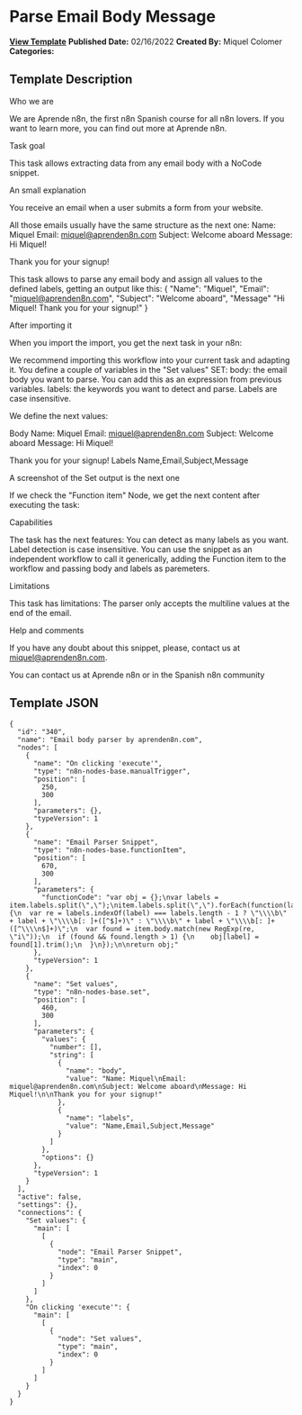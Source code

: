 # Parse Email Body Message

**[View Template](https://n8n.io/workflows/1453-/)**  **Published Date:** 02/16/2022  **Created By:** Miquel Colomer  **Categories:**   

## Template Description

Who we are

We are Aprende n8n, the first n8n Spanish course for all n8n lovers.
If you want to learn more, you can find out more at Aprende n8n.

Task goal

This task allows extracting data from any email body with a NoCode snippet.

An small explanation

You receive an email when a user submits a form from your website.

All those emails usually have the same structure as the next one:
Name: Miquel
Email: miquel@aprenden8n.com
Subject: Welcome aboard
Message: Hi Miquel!

Thank you for your signup!


This task allows to parse any email body and assign all values to the defined labels, getting an output like this:
{
"Name": "Miquel",
"Email": "miquel@aprenden8n.com",
"Subject": "Welcome aboard",
"Message" "Hi Miquel! Thank you for your signup!"
}

After importing it

When you import the import, you get the next task in your n8n:


We recommend importing this workflow into your current task and adapting it.
You define a couple of variables in the "Set values" SET:
body: the email body you want to parse. You can add this as an expression from previous variables.
labels: the keywords you want to detect and parse. Labels are case insensitive.

We define the next values:

Body
Name: Miquel
Email: miquel@aprenden8n.com
Subject: Welcome aboard
Message: Hi Miquel!

Thank you for your signup!
Labels
Name,Email,Subject,Message

A screenshot of the Set output is the next one


If we check the "Function item" Node, we get the next content after executing the task:

Capabilities

The task has the next features:
You can detect as many labels as you want.
Label detection is case insensitive.
You can use the snippet as an independent workflow to call it generically, adding the Function item to the workflow and passing body and labels as paremeters.

Limitations

This task has limitations:
The parser only accepts the multiline values at the end of the email. 

Help and comments

If you have any doubt about this snippet, please, contact us at miquel@aprenden8n.com.

You can contact us at Aprende n8n or in the Spanish n8n community


## Template JSON

```
{
  "id": "340",
  "name": "Email body parser by aprenden8n.com",
  "nodes": [
    {
      "name": "On clicking 'execute'",
      "type": "n8n-nodes-base.manualTrigger",
      "position": [
        250,
        300
      ],
      "parameters": {},
      "typeVersion": 1
    },
    {
      "name": "Email Parser Snippet",
      "type": "n8n-nodes-base.functionItem",
      "position": [
        670,
        300
      ],
      "parameters": {
        "functionCode": "var obj = {};\nvar labels = item.labels.split(\",\");\nitem.labels.split(\",\").forEach(function(label) {\n  var re = labels.indexOf(label) === labels.length - 1 ? \"\\\\b\" + label + \"\\\\b[: ]+([^$]+)\" : \"\\\\b\" + label + \"\\\\b[: ]+([^\\\\n$]+)\";\n  var found = item.body.match(new RegExp(re, \"i\"));\n  if (found && found.length > 1) {\n    obj[label] = found[1].trim();\n  }\n});\n\nreturn obj;"
      },
      "typeVersion": 1
    },
    {
      "name": "Set values",
      "type": "n8n-nodes-base.set",
      "position": [
        460,
        300
      ],
      "parameters": {
        "values": {
          "number": [],
          "string": [
            {
              "name": "body",
              "value": "Name: Miquel\nEmail: miquel@aprenden8n.com\nSubject: Welcome aboard\nMessage: Hi Miquel!\n\nThank you for your signup!"
            },
            {
              "name": "labels",
              "value": "Name,Email,Subject,Message"
            }
          ]
        },
        "options": {}
      },
      "typeVersion": 1
    }
  ],
  "active": false,
  "settings": {},
  "connections": {
    "Set values": {
      "main": [
        [
          {
            "node": "Email Parser Snippet",
            "type": "main",
            "index": 0
          }
        ]
      ]
    },
    "On clicking 'execute'": {
      "main": [
        [
          {
            "node": "Set values",
            "type": "main",
            "index": 0
          }
        ]
      ]
    }
  }
}
```

